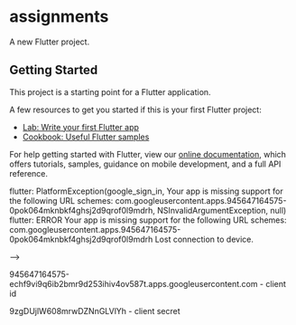 # assignments

A new Flutter project.

## Getting Started

This project is a starting point for a Flutter application.

A few resources to get you started if this is your first Flutter project:

- [Lab: Write your first Flutter app](https://flutter.dev/docs/get-started/codelab)
- [Cookbook: Useful Flutter samples](https://flutter.dev/docs/cookbook)

For help getting started with Flutter, view our
[online documentation](https://flutter.dev/docs), which offers tutorials,
samples, guidance on mobile development, and a full API reference.


flutter: PlatformException(google_sign_in, Your app is missing support for the following URL schemes: com.googleusercontent.apps.945647164575-0pok064mknbkf4ghsj2d9qrof0l9mdrh, NSInvalidArgumentException, null)
flutter: ERROR Your app is missing support for the following URL schemes: com.googleusercontent.apps.945647164575-0pok064mknbkf4ghsj2d9qrof0l9mdrh
Lost connection to device.


<manifest xmlns:android="http://schemas.android.com/apk/res/android"
    package="com.sixteenbrains.assignments">
   <uses-permission android:name="android.permission.INTERNET"/>
   <uses-permission android:name="android.permission.RECEIVE_BOOT_COMPLETED"/>
   <uses-permission android:name="android.permission.VIBRATE" />
   <uses-permission android:name="android.permission.READ_EXTERNAL_STORAGE"/>
   <application
        android:label="Assignments"
        android:icon="@mipmap/ic_launcher">
        <activity
            android:name=".MainActivity"
            android:launchMode="singleTop"
            android:theme="@style/LaunchTheme"
            android:configChanges="orientation|keyboardHidden|keyboard|screenSize|smallestScreenSize|locale|layoutDirection|fontScale|screenLayout|density|uiMode"
            android:hardwareAccelerated="true"
            android:windowSoftInputMode="adjustResize">
            <!-- Specifies an Android theme to apply to this Activity as soon as
                 the Android process has started. This theme is visible to the user
                 while the Flutter UI initializes. After that, this theme continues
                 to determine the Window background behind the Flutter UI. -->
            <meta-data
              android:name="io.flutter.embedding.android.NormalTheme"
              android:resource="@style/NormalTheme"
              />
            <!-- Displays an Android View that continues showing the launch screen
                 Drawable until Flutter paints its first frame, then this splash
                 screen fades out. A splash screen is useful to avoid any visual
                 gap between the end of Android's launch screen and the painting of
                 Flutter's first frame. -->
            <meta-data
              android:name="io.flutter.embedding.android.SplashScreenDrawable"
              android:resource="@drawable/launch_background"
              />
            <intent-filter>
                <action android:name="android.intent.action.MAIN"/>
                <category android:name="android.intent.category.LAUNCHER"/>
            </intent-filter>
        </activity>
        <!-- Don't delete the meta-data below.
             This is used by the Flutter tool to generate GeneratedPluginRegistrant.java -->
        <meta-data
            android:name="flutterEmbedding"
            android:value="2" />
    </application>
</manifest> -->


945647164575-echf9vi9q6ib2bmr9d253ihiv4ov587t.apps.googleusercontent.com - client id

9zgDUjlW608mrwDZNnGLVlYh - client secret